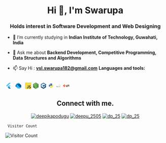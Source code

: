 <h1 align="center">Hi 👋, I'm Swarupa</h1>
<h3 align="center">Holds interest in Software Development and Web Designing</h3>

- 🔭 I’m currently studying in **Indian Institute of Technology, Guwahati, India**

- 💬 Ask me about **Backend Development, Competitive Programming, Data Structures and Algorithms**

- 📫 Say Hi : **vsl.swarupa182@gmail.com**
**Languages and tools:**  
<br>
<code><img height="20" src="https://raw.githubusercontent.com/github/explore/80688e429a7d4ef2fca1e82350fe8e3517d3494d/topics/flutter/flutter.png"> </code>
<code><img height="20" src="https://raw.githubusercontent.com/github/explore/80688e429a7d4ef2fca1e82350fe8e3517d3494d/topics/dart/dart.png"> </code>
<code><img height="20" src="https://raw.githubusercontent.com/github/explore/80688e429a7d4ef2fca1e82350fe8e3517d3494d/topics/javascript/javascript.png"></code>
<!--<code><img height="20" src="https://raw.githubusercontent.com/github/explore/80688e429a7d4ef2fca1e82350fe8e3517d3494d/topics/react/react.png"></code>-->
<code><img height="20" src="https://raw.githubusercontent.com/github/explore/80688e429a7d4ef2fca1e82350fe8e3517d3494d/topics/nodejs/nodejs.png"></code>
<code><img height="20" src="https://raw.githubusercontent.com/github/explore/80688e429a7d4ef2fca1e82350fe8e3517d3494d/topics/cpp/cpp.png"></code>
<code><img height="20" src="https://raw.githubusercontent.com/github/explore/80688e429a7d4ef2fca1e82350fe8e3517d3494d/topics/python/python.png"></code>
<code><img height="20" src="https://raw.githubusercontent.com/github/explore/80688e429a7d4ef2fca1e82350fe8e3517d3494d/topics/mysql/mysql.png"></code>
<code><img height="20" src="https://raw.githubusercontent.com/github/explore/80688e429a7d4ef2fca1e82350fe8e3517d3494d/topics/git/git.png"></code>

<br />
<h2 align="center">Connect with me.</h3>
<p align="center">
<a href="https://www.linkedin.com/in/deepika-podugu-209161202/" target="blank"><img align="center" src="https://cdn.jsdelivr.net/npm/simple-icons@3.0.1/icons/linkedin.svg" alt="deepikapodugu" height="30" width="40" /></a>
<a href="https://www.instagram.com/deepu_2505" target="blank"><img align="center" src="https://cdn.jsdelivr.net/npm/simple-icons@3.0.1/icons/instagram.svg" alt="deepu_2505" height="30" width="40" /></a>
<a href="https://www.codechef.com/users/dp_25" target="blank"><img align="center" src="https://cdn.jsdelivr.net/npm/simple-icons@3.1.0/icons/codechef.svg" alt="dp_25" height="30" width="40" /></a>
<a href="https://codeforces.com/profile/dp_25" target="blank"><img align="center" src="https://cdn.jsdelivr.net/npm/simple-icons@3.0.1/icons/codeforces.svg" alt="dp_25" height="30" width="40" /></a>
</p>


     Visitor Count 
     
 ![Visitor Count](https://profile-counter.glitch.me/{Deepika2505}/count.svg)


